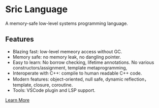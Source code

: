 # Sric Language

A memory-safe low-level systems programming language.

## Features
- Blazing fast: low-level memeory access without GC.
- Memory safe: no memory leak, no dangling pointer.
- Easy to learn: No borrow checking, lifetime annotations. No various constructors/assignment, template metaprogramming, 
- Interoperate with C++: compile to human readable C++ code.
- Modern features: object-oriented, null safe, dynamic reflection，template, closure, coroutine.
- Tools: VSCode plugin and LSP support.

[Learn More](https://sric.fun/)
